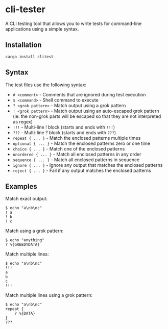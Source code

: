 # cli-tester

A CLI testing tool that allows you to write tests for command-line applications using a simple syntax.

## Installation

```
cargo install clitest
```

## Syntax

The test files use the following syntax:

- `# <comment>` - Comments that are ignored during test execution
- `$ <command>` - Shell command to execute
- `? <grok pattern>` - Match output using a grok pattern
- `! <grok pattern>` - Match output using an auto-escaped grok pattern (ie: the non-grok parts will
be escaped so that they are not interpreted as regex)
- `!!!` - Multi-line ! block (starts and ends with `!!!`)
- `???` - Multi-line ? block (starts and ends with `???`)
- `repeat { ... }` - Match the enclosed patterns multiple times
- `optional { ... }` - Match the enclosed patterns zero or one time
- `choice { ... }` - Match one of the enclosed patterns
- `unordered { ... }` - Match all enclosed patterns in any order
- `sequence { ... }` - Match all enclosed patterns in sequence
- `ignore { ... }` - Ignore any output that matches the enclosed patterns
- `reject { ... }` - Fail if any output matches the enclosed patterns

## Examples

Match exact output:

```
$ echo "a\nb\nc"
! a
! b
! c
```

Match using a grok pattern:

```
$ echo "anything"
? %{GREEDYDATA}
```

Match multiple lines:

```
$ echo "a\nb\nc"
!!!
a
b
c
!!!
```

Match multiple lines using a grok pattern:

```
$ echo "a\nb\nc"
repeat {
    ? %{DATA}
}
???
```

